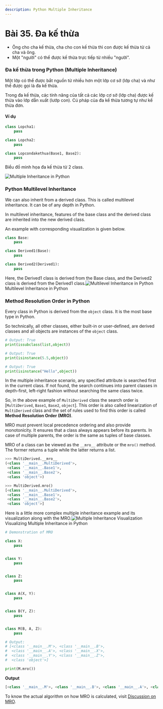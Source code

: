 ```yaml
---
description: Python Multiple Inheritance
---
```


# Bài 35. Đa kế thừa

* Ông cho cha kế thừa, cha cho con kế thừa thì con được kế thừa từ cả cha và ông.
* Một "người" có thể được kế thừa trực tiếp từ nhiều "người".

### Đa kế thừa trong Python \(Multiple Inheritance\) <a id="inheritance"></a>

Một lớp có thể được bắt nguồn từ nhiều hơn một lớp cơ sở \(lớp cha\) và như thế được gọi là đa kế thừa.

Trong đa kế thừa, các tính năng của tất cả các lớp cơ sở \(lớp cha\) được kế thừa vào lớp dẫn xuất \(lướp con\). Cú pháp của đa kế thừa tương tự như kế thừa đơn.

#### Ví dụ

```python
class Lopcha1:
    pass

class Lopcha2:
    pass

class Lopcondakethua(Base1, Base2):
    pass
```

Biểu đồ minh họa đa kế thừa từ 2 class.

![Multiple Inheritance in Python](https://cdn.programiz.com/sites/tutorial2program/files/MultipleInheritance.jpg)

### Python Multilevel Inheritance <a id="multilevel"></a>

We can also inherit from a derived class. This is called multilevel inheritance. It can be of any depth in Python.

In multilevel inheritance, features of the base class and the derived class are inherited into the new derived class.

An example with corresponding visualization is given below.

```python
class Base:
    pass

class Derived1(Base):
    pass

class Derived2(Derived1):
    pass
```

Here, the Derived1 class is derived from the Base class, and the Derived2 class is derived from the Derived1 class.![Multilevel Inheritance in Python](https://cdn.programiz.com/sites/tutorial2program/files/MultilevelInheritance.jpg)Multilevel Inheritance in Python

### Method Resolution Order in Python <a id="resolution"></a>

Every class in Python is derived from the `object` class. It is the most base type in Python.

So technically, all other classes, either built-in or user-defined, are derived classes and all objects are instances of the `object` class.

```python
# Output: True
print(issubclass(list,object))

# Output: True
print(isinstance(5.5,object))

# Output: True
print(isinstance("Hello",object))
```

In the multiple inheritance scenario, any specified attribute is searched first in the current class. If not found, the search continues into parent classes in depth-first, left-right fashion without searching the same class twice.

So, in the above example of `MultiDerived` class the search order is \[`MultiDerived`, `Base1`, `Base2`, `object`\]. This order is also called linearization of `MultiDerived` class and the set of rules used to find this order is called **Method Resolution Order \(MRO\)**.

MRO must prevent local precedence ordering and also provide monotonicity. It ensures that a class always appears before its parents. In case of multiple parents, the order is the same as tuples of base classes.

MRO of a class can be viewed as the `__mro__` attribute or the `mro()` method. The former returns a tuple while the latter returns a list.

```python
>>> MultiDerived.__mro__
(<class '__main__.MultiDerived'>,
 <class '__main__.Base1'>,
 <class '__main__.Base2'>,
 <class 'object'>)

>>> MultiDerived.mro()
[<class '__main__.MultiDerived'>,
 <class '__main__.Base1'>,
 <class '__main__.Base2'>,
 <class 'object'>]
```

Here is a little more complex multiple inheritance example and its visualization along with the MRO.![Multiple Inheritance Visualization](https://cdn.programiz.com/sites/tutorial2program/files/MRO.jpg)Visualizing Multiple Inheritance in Python

```python
# Demonstration of MRO

class X:
    pass


class Y:
    pass


class Z:
    pass


class A(X, Y):
    pass


class B(Y, Z):
    pass


class M(B, A, Z):
    pass

# Output:
# [<class '__main__.M'>, <class '__main__.B'>,
#  <class '__main__.A'>, <class '__main__.X'>,
#  <class '__main__.Y'>, <class '__main__.Z'>,
#  <class 'object'>]

print(M.mro())
```

**Output**

```python
[<class '__main__.M'>, <class '__main__.B'>, <class '__main__.A'>, <class '__main__.X'>, <class '__main__.Y'>, <class '__main__.Z'>, <class 'object'>]
```

To know the actual algorithm on how MRO is calculated, visit [Discussion on MRO](http://www.python.org/download/releases/2.3/mro/).

